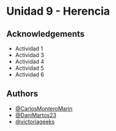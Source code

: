 # Unidad 9 - Herencia




## Acknowledgements

 - Actividad 1
 - Actividad 3
 - Actividad 4
 - Actividad 5
 - Actividad 6

 


## Authors

- [@CarlosMonteroMarin](https://github.com/CarlosMonteroMarin)
- [@DaniMartos23](https://github.com/DaniMartos23)
- [@victoriageeks](https://github.com/victoriageeks)

